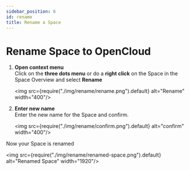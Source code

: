 ```yaml
---
sidebar_position: 6
id: rename
title: Rename a Space
---
```

# Rename Space to OpenCloud



1. **Open context menu**  
   Click on the **three dots menu** or do a **right click** on the Space in the Space Overview and select **Rename**

    <img src={require("./img/rename/rename.png").default} alt="Rename" width="400"/> 

2. **Enter new name**  
   Enter the new name for the Space and confirm.

   <img src={require("./img/rename/confirm.png").default} alt="confirm" width="400"/> 

Now your Space is renamed

<img src={require("./img/rename/renamed-space.png").default} alt="Renamed Space" width="1920"/> 

